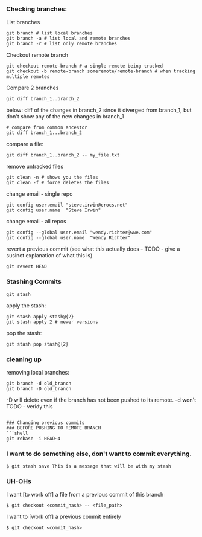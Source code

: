 ### Checking branches:

List branches
```shell
git branch # list local branches
git branch -a # list local and remote branches
git branch -r # list only remote branches
```

Checkout remote branch
```shell
git checkout remote-branch # a single remote being tracked
git checkout -b remote-branch someremote/remote-branch # when tracking multiple remotes
```

Compare 2 branches
```shell
git diff branch_1..branch_2
```
below: diff of the changes in branch_2 since it diverged from branch_1, but don't show any of the new changes in branch_1
```shell
# compare from common ancestor
git diff branch_1...branch_2
```

compare a file:
```shell
git diff branch_1..branch_2 -- my_file.txt
```

remove untracked files
```
git clean -n # shows you the files
git clean -f # force deletes the files
```

change email - single repo
```shell
git config user.email "steve.irwin@crocs.net"
git config user.name  "Steve Irwin"
```

change email - all repos
```shell
git config --global user.email "wendy.richter@wwe.com"
git config --global user.name  "Wendy Richter"
```

revert a previous commit (see what this actually does - TODO - give a susinct explanation of what this is)
```shell
git revert HEAD
```

### Stashing Commits
```shell
git stash
```
apply the stash:
```shell
git stash apply stash@{2}
git stash apply 2 # newer versions
```
pop the stash:
```shell
git stash pop stash@{2}

```


### cleaning up
removing local branches:
```
git branch -d old_branch
git branch -D old_branch
```
-D will delete even if the branch has not been pushed to its remote.
-d won't TODO - veridy this
```

### Changing previous commits
### BEFORE PUSHING TO REMOTE BRANCH
```shell
git rebase -i HEAD~4
```

### I want to do something else, don't want to commit everything.
```shell
$ git stash save This is a message that will be with my stash
```

### UH-OHs 

I want [to work off] a file from a previous commit of this branch 

```shell
$ git checkout <commit_hash> -- <file_path>
```

I want to [work off] a previous commit entirely
```shell
$ git checkout <commit_hash>
```
